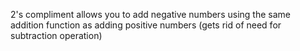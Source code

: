 2's compliment allows you to add negative numbers using the same addition function as adding positive numbers (gets rid of need for subtraction operation)
